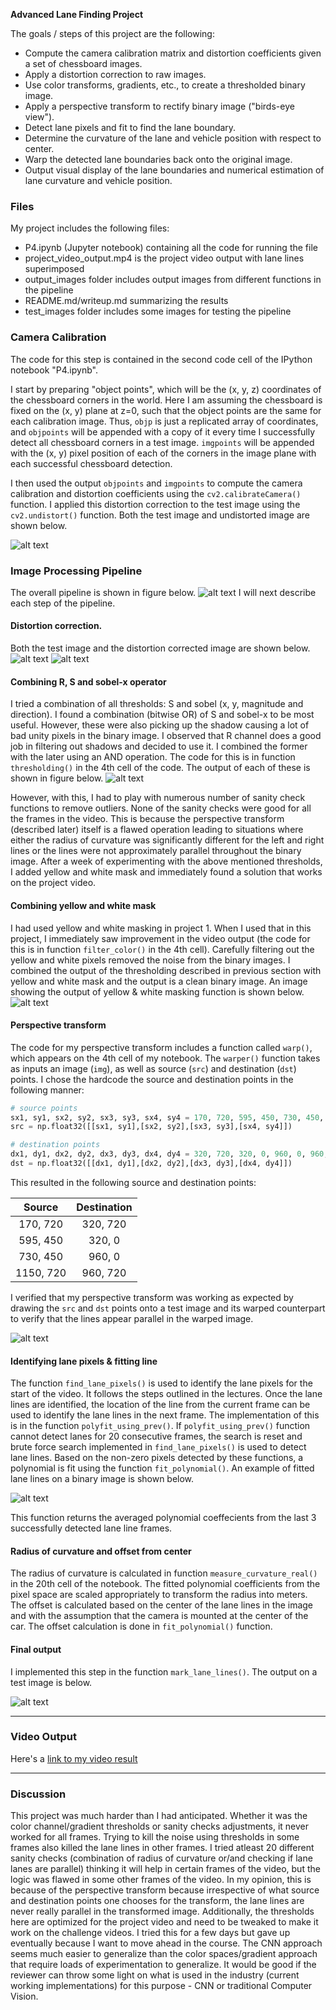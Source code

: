 **Advanced Lane Finding Project**

The goals / steps of this project are the following:

* Compute the camera calibration matrix and distortion coefficients given a set of chessboard images.
* Apply a distortion correction to raw images.
* Use color transforms, gradients, etc., to create a thresholded binary image.
* Apply a perspective transform to rectify binary image ("birds-eye view").
* Detect lane pixels and fit to find the lane boundary.
* Determine the curvature of the lane and vehicle position with respect to center.
* Warp the detected lane boundaries back onto the original image.
* Output visual display of the lane boundaries and numerical estimation of lane curvature and vehicle position.

[//]: # (Image References)

[image1]: ./output_images/camera_cal.png "camera calibration"
[image2]: ./output_images/flow_chart.png "Flow chart"
[image3]: ./test_images/test5.jpg "test image"
[image4]: ./output_images/undistorted.png "Undistorted image"
[image5]: ./output_images/threshold.png "threshold image"
[image6]: ./output_images/mask.png "mask"
[image7]: ./output_images/warp.png "warp"
[image8]: ./output_images/lane_lines.png "lane lines"
[image9]: ./output_images/final_output.png "final image"

### Files

My project includes the following files:
* P4.ipynb (Jupyter notebook) containing all the code for running the file
* project_video_output.mp4 is the project video output with lane lines superimposed
* output_images folder includes output images from different functions in the pipeline
* README.md/writeup.md summarizing the results
* test_images folder includes some images for testing the pipeline


### Camera Calibration

The code for this step is contained in the second code cell of the IPython notebook "P4.ipynb".  

I start by preparing "object points", which will be the (x, y, z) coordinates of the chessboard corners in the world. Here I am assuming the chessboard is fixed on the (x, y) plane at z=0, such that the object points are the same for each calibration image.  Thus, `objp` is just a replicated array of coordinates, and `objpoints` will be appended with a copy of it every time I successfully detect all chessboard corners in a test image.  `imgpoints` will be appended with the (x, y) pixel position of each of the corners in the image plane with each successful chessboard detection.  

I then used the output `objpoints` and `imgpoints` to compute the camera calibration and distortion coefficients using the `cv2.calibrateCamera()` function.  I applied this distortion correction to the test image using the `cv2.undistort()` function. Both the test image and undistorted image are shown below.

![alt text][image1]

### Image Processing Pipeline 
The overall pipeline is shown in figure below.
![alt text][image2]
I will next describe each step of the pipeline.

#### Distortion correction.

Both the test image and the distortion corrected image are shown below.
![alt text][image3]
![alt text][image4]


#### Combining R, S and sobel-x operator

I tried a combination of all thresholds: S and sobel (x, y, magnitude and direction). I found a combination (bitwise OR) of S and sobel-x to be most useful. However, these were also picking up the shadow causing a lot of bad unity pixels in the binary image. I observed that R channel does a good job in filtering out shadows and decided to use it. I combined the former with the later using an AND operation. The code for this is in function `thresholding()` in the 4th cell of the code. The output of each of these is shown in figure below.
![alt text][image5]

However, with this, I had to play with numerous number of sanity check functions to remove outliers. None of the sanity checks were good for all the frames in the video. This is because the perspective transform (described later) itself is a flawed operation leading to situations where either the radius of curvature was significantly different for the left and right lines or the lines were not approximately parallel throughout the binary image. After a week of experimenting with the above mentioned thresholds, I added yellow and white mask and immediately found a solution that works on the project video.

#### Combining yellow and white mask

I had used yellow and white masking in project 1. When I used that in this project, I immediately saw improvement in the video output (the code for this is in function `filter_color()` in the 4th cell). Carefully filtering out the yellow and white pixels removed the noise from the binary images. I combined the output of the thresholding described in previous section with yellow and white mask and the output is a clean binary image. An image showing the output of yellow & white masking function is shown below.
![alt text][image6]

#### Perspective transform

The code for my perspective transform includes a function called `warp()`, which appears on the 4th cell of my notebook.  The `warper()` function takes as inputs an image (`img`), as well as source (`src`) and destination (`dst`) points.  I chose the hardcode the source and destination points in the following manner:

```python
# source points
sx1, sy1, sx2, sy2, sx3, sy3, sx4, sy4 = 170, 720, 595, 450, 730, 450, 1150, 720
src = np.float32([[sx1, sy1],[sx2, sy2],[sx3, sy3],[sx4, sy4]]) 

# destination points
dx1, dy1, dx2, dy2, dx3, dy3, dx4, dy4 = 320, 720, 320, 0, 960, 0, 960, 720 
dst = np.float32([[dx1, dy1],[dx2, dy2],[dx3, dy3],[dx4, dy4]]) 
```

This resulted in the following source and destination points:

| Source        | Destination   | 
|:-------------:|:-------------:| 
| 170, 720      | 320, 720        | 
| 595, 450      | 320, 0      |
| 730, 450     | 960, 0      |
| 1150, 720      | 960, 720        |

I verified that my perspective transform was working as expected by drawing the `src` and `dst` points onto a test image and its warped counterpart to verify that the lines appear parallel in the warped image.

![alt text][image7]

#### Identifying lane pixels & fitting line

The function `find_lane_pixels()` is used to identify the lane pixels for the start of the video. It follows the steps outlined in the lectures. Once the lane lines are identified, the location of the line from the current frame can be used to identify the lane lines in the next frame. The implementation of this is in the function `polyfit_using_prev()`. If `polyfit_using_prev()` function cannot detect lanes for 20 consecutive frames, the search is reset and brute force search implemented in `find_lane_pixels()` is used to detect lane lines. Based on the non-zero pixels detected by these functions, a polynomial is fit using the function `fit_polynomial()`. An example of fitted lane lines on a binary image is shown below.

![alt text][image8]

This function returns the averaged polynomial coeffecients from the last 3 successfully detected lane line frames. 


#### Radius of curvature and offset from center

The radius of curvature is calculated in function `measure_curvature_real()` in the 20th cell of the notebook. The fitted polynomial coefficients from the pixel space are scaled appropriately to transform the radius into meters. The offset is calculated based on the center of the lane lines in the image and with the assumption that the camera is mounted at the center of the car. The offset calculation is done in `fit_polynomial()` function. 

#### Final output

I implemented this step in the function `mark_lane_lines()`.  The output on a test image is below.

![alt text][image9]

---

### Video Output

Here's a [link to my video result](./project_video_output.mp4)

---

### Discussion

This project was much harder than I had anticipated. Whether it was the color channel/gradient thresholds or sanity checks adjustments, it never worked for all frames. Trying to kill the noise using thresholds in some frames also killed the lane lines in other frames. I tried atleast 20 different sanity checks (combination of radius of curvature or/and checking if lane lanes are parallel) thinking it will help in certain frames of the video, but the logic was flawed in some other frames of the video. In my opinion, this is because of the perspective transform because irrespective of what source and destination points one chooses for the transform, the lane lines are never really parallel in the transformed image. Additionally, the thresholds here are optimized for the project video and need to be tweaked to make it work on the challenge videos. I tried this for a few days but gave up eventually because I want to move ahead in the course. The CNN approach seems much easier to generalize than the color spaces/gradient approach that require loads of experimentation to generalize. It would be good if the reviewer can throw some light on what is used in the industry (current working implementations) for this purpose -  CNN or traditional Computer Vision.
